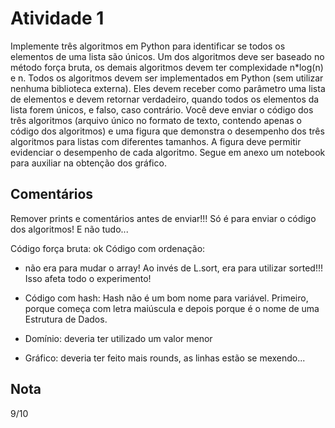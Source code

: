 # Atividade 1

Implemente três algoritmos em Python para identificar se todos os elementos de uma lista são únicos. Um dos algoritmos deve ser baseado no método força bruta, os demais algoritmos devem ter complexidade n*log(n) e n. Todos os algoritmos devem ser implementados em Python (sem utilizar nenhuma biblioteca externa). Eles devem receber como parâmetro uma lista de elementos e devem retornar verdadeiro, quando todos os elementos da lista forem únicos, e falso, caso contrário. Você deve enviar o código dos três algoritmos (arquivo único no formato de texto, contendo apenas o código dos algoritmos) e uma figura que demonstra o desempenho dos três algoritmos para listas com diferentes tamanhos. A figura deve permitir evidenciar o desempenho de cada algoritmo. Segue em anexo um notebook para auxiliar na obtenção dos gráfico.

## Comentários

Remover prints e comentários antes de enviar!!!
Só é para enviar o código dos algoritmos! E não tudo...

Código força bruta: ok
Código com ordenação: 
   - não era para mudar o array! Ao invés de L.sort, era para utilizar sorted!!!  Isso afeta todo o experimento!

   - Código com hash: Hash não é um bom nome para variável. Primeiro, porque começa com letra maiúscula e depois porque é o nome de uma Estrutura de Dados.

   - Domínio: deveria ter utilizado um valor menor

   - Gráfico: deveria ter feito mais rounds, as linhas estão se mexendo...

## Nota

9/10

